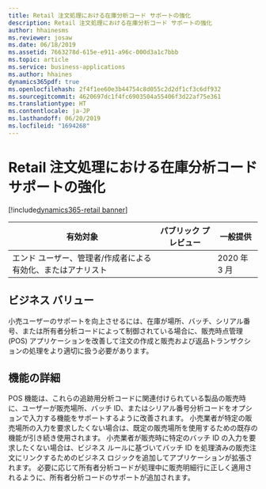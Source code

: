 ```yaml
---
title: Retail 注文処理における在庫分析コード サポートの強化
description: Retail 注文処理における在庫分析コード サポートの強化
author: hhainesms
ms.reviewer: josaw
ms.date: 06/18/2019
ms.assetid: 7663278d-615e-e911-a96c-000d3a1c7bbb
ms.topic: article
ms.service: business-applications
ms.author: hhaines
dynamics365pdf: true
ms.openlocfilehash: 2f4f1ee60e3b44754c8d055c2d2df1cf3c6df932
ms.sourcegitcommit: 4620697dc1f4fc6903504a55406f3d22af75e361
ms.translationtype: HT
ms.contentlocale: ja-JP
ms.lasthandoff: 06/20/2019
ms.locfileid: "1694268"
---
```

# <a name="enhanced-inventory-dimension-support-in-retail-order-processing"></a>Retail 注文処理における在庫分析コード サポートの強化
[!include[dynamics365-retail banner](../includes/dynamics365-retail.md)]

| 有効対象    |  パブリック プレビュー | 一般提供 | 
| ---------- | ---------- |---------- |
|エンド ユーザー、管理者/作成者による有効化、またはアナリスト|| 2020 年 3 月|


## <a name="business-value"></a>ビジネス バリュー
<!-- bv start -->
小売ユーザーのサポートを向上させるには、在庫が場所、バッチ、シリアル番号、または所有者分析コードによって制御されている場合に、販売時点管理 (POS) アプリケーションを改善して注文の作成と販売および返品トランザクションの処理をより適切に扱う必要があります。  
<!-- bv end -->



## <a name="feature-details"></a>機能の詳細
<!--feature detail start -->
POS 機能は、これらの追跡用分析コードに関連付けられている製品の販売時に、ユーザーが販売場所、バッチ ID、またはシリアル番号分析コードをオプションで入力する機能をサポートするように改善されます。 小売業者が特定の販売場所の入力を要求したくない場合は、既定の販売場所を使用するための既存の機能が引き続き使用されます。 小売業者が販売時に特定のバッチ ID の入力を要求したくない場合は、ビジネス ルールに基づいてバッチ ID を処理済みの販売注文にリンクするためのビジネス ロジックを追加してアプリケーションが拡張されます。 必要に応じて所有者分析コードが処理中に販売明細行に正しく適用されるように、所有者分析コードのサポートが追加されます。
<!--feature detail end -->










